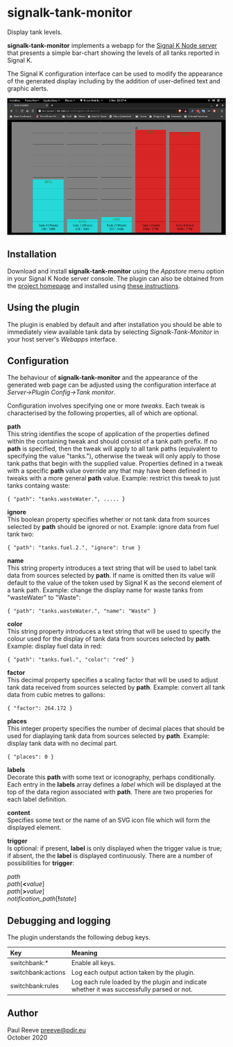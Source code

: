 # signalk-tank-monitor

Display tank levels.

__signalk-tank-monitor__ implements a webapp for the
[Signal K Node server](https://github.com/SignalK/signalk-server-node)
that presents a simple bar-chart showing the levels of all tanks
reported in Signal K.

The Signal K configuration interface can be used to modify the appearance
of the generated display including by the addition of user-defined text
and graphic alerts.

![Specimen screenshot](screenshot.png)

## Installation

Download and install __signalk-tank-monitor__ using the *Appstore* menu
option in your Signal K Node server console.
The plugin can also be obtained from the 
[project homepage](https://github.com/preeve9534/signalk-tank-monitor)
and installed using
[these instructions](https://github.com/SignalK/signalk-server-node/blob/master/SERVERPLUGINS.md).

## Using the plugin

The plugin is enabled by default and after installation you should be
able to immediately view available tank data by selecting
*Signalk-Tank-Monitor* in your host server's *Webapps* interface.

## Configuration

The behaviour of __signalk-tank-monitor__ and the appearance of the
generated web page can be adjusted using the configuration interface
at *Server->Plugin Config->Tank monitor*.

Configuration involves specifying one or more *tweaks*.
Each tweak is characterised by the following properties, all of which
are optional.

__path__\
This string identifies the scope of application of the properties
defined within the containing tweak and should consist of a tank path
prefix.
If no __path__ is specified, then the tweak will apply to all tank
paths (equivalent to specifying the value "tanks."), otherwise the
tweak will only apply to those tank paths that begin with the supplied
value.
Properties defined in a tweak with a specific __path__ value override
any that may have been defined in tweaks with a more general __path__
value.
Example: restrict this tweak to just tanks containg waste:
```
{ "path": "tanks.wasteWater.", ..... }
```

__ignore__\
This boolean property specifies whether or not tank data from sources
selected by __path__ should be ignored or not.
Example: ignore data from fuel tank two:
```
{ "path": "tanks.fuel.2.", "ignore": true }
```

__name__\
This string property introduces a text string that will be used to
label tank data from sources selected by __path__.
If name is omitted then its value will default to the value of the
token used by Signal K as the second element of a tank path.
Example: change the display name for waste tanks from "wasteWater"
to "Waste":
```
{ "path": "tanks.wasteWater.", "name": "Waste" }
```
 
__color__\
This string property introduces a text string that will be used to
specify the colour used for the display of tank data from sources
selected by __path__.
Example: display fuel data in red:
```
{ "path": "tanks.fuel.", "color": "red" }
```

__factor__\
This decimal property specifies a scaling factor that will be used to
adjust tank data received from sources selected by __path__.
Example: convert all tank data from cubic metres to gallons:
```
{ "factor": 264.172 }
```

__places__\
This integer property specifies the number of decimal places that
should be used for diaplaying tank data from sources selected by
__path__.
Example: display tank data with no decimal part.
```
{ "places": 0 }
```

__labels__\
Decorate this __path__ with some text or iconography, perhaps
conditionally.
Each entry in the __labels__ array defines a *label* which will be
displayed at the top of the data region associated with __path__.
There are two properies for each label definition.

__content__\
Specifies some text or the name of an SVG icon file which will form
the displayed element.

__trigger__\
Is optional: if present, __label__ is only displayed when the trigger
value is true; if absent, the the __label__ is displayed continuously.
There are a number of possibilities for __trigger__:

*path*\
*path*[__<__*value*]\
*path*[__>__*value*]\
*notification_path*[__!__*state*]

## Debugging and logging

The plugin understands the following debug keys.

| Key | Meaning                                                                                                   |
|:-------------------|:-------------------------------------------------------------------------------------------|
| switchbank:\*      | Enable all keys.                                                                           | 
| switchbank:actions | Log each output action taken by the plugin.                                                |
| switchbank:rules   | Log each rule loaded by the plugin and indicate whether it was successfully parsed or not. |

## Author

Paul Reeve <preeve@pdjr.eu>\
October 2020
